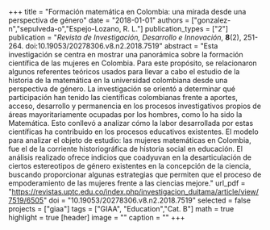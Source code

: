 +++
title = "Formación matemática en Colombia: una mirada desde una perspectiva de género"
date = "2018-01-01"
authors = ["gonzalez-n","sepulveda-o","Espejo-Lozano, R. L."]
publication_types = ["2"]
publication = "*Revista de Investigación, Desarrollo e Innovación*, **8**(2), 251-264. doi:10.19053/20278306.v8.n2.2018.7519"
abstract = "Esta investigación se centra en mostrar una panorámica sobre la formación científica de las mujeres en Colombia. Para este propósito, se relacionaron algunos referentes teóricos usados para llevar a cabo el estudio de la historia de la matemática en la universidad colombiana desde una perspectiva de género. La investigación se orientó a determinar qué participación han tenido las científicas colombianas frente a aportes, acceso, desarrollo y permanencia en los procesos investigativos propios de áreas mayoritariamente ocupadas por los hombres, como lo ha sido la Matemática. Esto conllevó a analizar cómo la labor desarrollada por estas científicas ha contribuido en los procesos educativos existentes. El modelo para analizar el objeto de estudio: las mujeres matemáticas en Colombia, fue el de la corriente historiográfica de historia social en educación. El análisis realizado ofrece indicios que coadyuvan en la desarticulación de ciertos estereotipos de género existentes en la concepción de la ciencia, buscando proporcionar algunas estrategias que permiten que el proceso de empoderamiento de las mujeres frente a las ciencias mejore."
url_pdf = "https://revistas.uptc.edu.co/index.php/investigacion_duitama/article/view/7519/6505"
doi = "10.19053/20278306.v8.n2.2018.7519"
selected = false
projects = ["giaa"]
tags = ["GIAA", "Education","Cat. B"]
math = true
highlight = true
[header]
image = ""
caption = ""
+++

